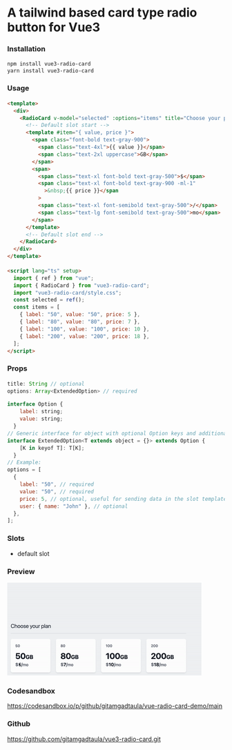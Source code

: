 # A tailwind based card type radio button for Vue3

### Installation

```shell
npm install vue3-radio-card
yarn install vue3-radio-card
```

### Usage

```html
<template>
  <div>
    <RadioCard v-model="selected" :options="items" title="Choose your plan">
      <!-- Default slot start -->
      <template #item="{ value, price }">
        <span class="font-bold text-gray-900">
          <span class="text-4xl">{{ value }}</span>
          <span class="text-2xl uppercase">GB</span>
        </span>
        <span>
          <span class="text-xl font-bold text-gray-500">$</span>
          <span class="text-xl font-bold text-gray-900 -ml-1"
            >&nbsp;{{ price }}</span
          >
          <span class="text-xl font-semibold text-gray-500">/</span>
          <span class="text-lg font-semibold text-gray-500">mo</span>
        </span>
      </template>
      <!-- Default slot end -->
    </RadioCard>
  </div>
</template>

<script lang="ts" setup>
  import { ref } from "vue";
  import { RadioCard } from "vue3-radio-card";
  import "vue3-radio-card/style.css";
  const selected = ref();
  const items = [
    { label: "50", value: "50", price: 5 },
    { label: "80", value: "80", price: 7 },
    { label: "100", value: "100", price: 10 },
    { label: "200", value: "200", price: 18 },
  ];
</script>
```

### Props

```js
title: String // optional 
options: Array<ExtendedOption> // required
```

```js
interface Option {
    label: string;
    value: string;
  }
// Generic interface for object with optional Option keys and additional properties
interface ExtendedOption<T extends object = {}> extends Option {
    [K in keyof T]: T[K];
  }
// Example:
options = [
  {
    label: "50", // required
    value: "50", // required
    price: 5, // optional, useful for sending data in the slot template
    user: { name: "John" }, // optional
  },
];
```

### Slots

- default slot

### Preview

![Preview Gif](https://github.com/gitamgadtaula/vue3-radio-card/blob/main/public/demo.gif?raw=true)

### Codesandbox

https://codesandbox.io/p/github/gitamgadtaula/vue-radio-card-demo/main

 <!-- <img src="/dist/demo.gif" alt="Preview of the component" /> -->

### Github

https://github.com/gitamgadtaula/vue3-radio-card.git
